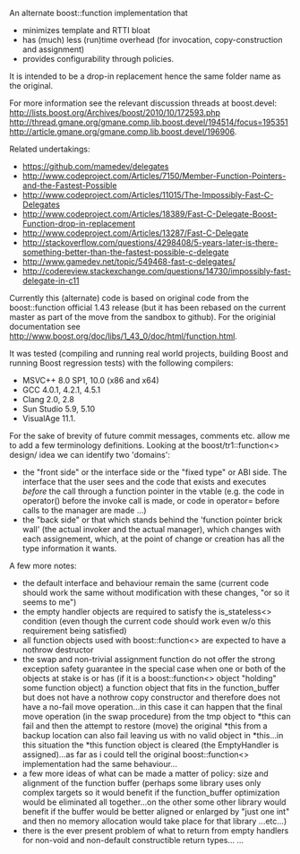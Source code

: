 
An alternate boost::function implementation that
- minimizes template and RTTI bloat
- has (much) less (run)time overhead (for invocation, copy-construction and assignment)
- provides configurability through policies.

It is intended to be a drop-in replacement hence the same folder name as the
original.

For more information see the relevant discussion threads at boost.devel:
http://lists.boost.org/Archives/boost/2010/10/172593.php
http://thread.gmane.org/gmane.comp.lib.boost.devel/194514/focus=195351
http://article.gmane.org/gmane.comp.lib.boost.devel/196906.

Related undertakings:
- https://github.com/mamedev/delegates
- http://www.codeproject.com/Articles/7150/Member-Function-Pointers-and-the-Fastest-Possible
- http://www.codeproject.com/Articles/11015/The-Impossibly-Fast-C-Delegates
- http://www.codeproject.com/Articles/18389/Fast-C-Delegate-Boost-Function-drop-in-replacement
- http://www.codeproject.com/Articles/13287/Fast-C-Delegate
- http://stackoverflow.com/questions/4298408/5-years-later-is-there-something-better-than-the-fastest-possible-c-delegate
- http://www.gamedev.net/topic/549468-fast-c-delegates/
- http://codereview.stackexchange.com/questions/14730/impossibly-fast-delegate-in-c11

Currently this (alternate) code is based on original code from the
boost::function official 1.43 release (but it has been rebased on the current master
as part of the move from the sandbox to github). For the originial documentation see
http://www.boost.org/doc/libs/1_43_0/doc/html/function.html.

It was tested (compiling and running real world projects, building Boost and
running Boost regression tests) with the following compilers:
 - MSVC++ 8.0 SP1, 10.0 (x86 and x64)
 - GCC 4.0.1, 4.2.1, 4.5.1
 - Clang 2.0, 2.8
 - Sun Studio 5.9, 5.10
 - VisualAge 11.1.


For the sake of brevity of future commit messages, comments etc. allow me to 
add a few terminology definitions. Looking at the boost/tr1::function<> design/
idea we can identify two 'domains':
 - the "front side" or the interface side or the "fixed type" or ABI side. The
interface that the user sees and the code that exists and executes _before_ the
call through a function pointer in the vtable (e.g. the code in operator()
before the invoke call is made, or code in operator= before calls to the manager
are made ...)
 - the "back side" or that which stands behind the 'function pointer brick wall'
(the actual invoker and the actual manager), which changes with each
assignement, which, at the point of change or creation has all the type
information it wants.

A few more notes:
- the default interface and behaviour remain the same (current code should work
the same without modification with these changes, "or so it seems to me")
- the empty handler objects are required to satisfy the is_stateless<>
condition (even though the current code should work even w/o this requirement
being satisfied)
- all function objects used with boost::function<> are expected to have a
nothrow destructor
- the swap and non-trivial assignment function do not offer the strong
exception safety guarantee in the special case when one or both of the objects
at stake is or has (if it is a boost::function<> object "holding" some function
object) a function object that fits in the function_buffer but does not have a
nothrow copy constructor and therefore does not have a no-fail move
operation...in this case it can happen that the final move operation (in the
swap procedure) from the tmp object to *this can fail and then the attempt to
restore (move) the original *this from a backup location can also fail leaving
us with no valid object in *this...in this situation the *this function object
is cleared (the EmptyHandler is assigned)...as far as i could tell the original
boost::function<> implementation had the same behaviour...
- a few more ideas of what can be made a matter of policy: size and alignment
of the function buffer (perhaps some library uses only complex targets so it
would benefit if the function_buffer optimization would be eliminated all
together...on the other some other library would benefit if the buffer would be
better aligned or enlarged by "just one int" and then no memory allocation
would take place for that library ...etc...)
- there is the ever present problem of what to return from empty handlers for 
non-void and non-default constructible return types...
...

